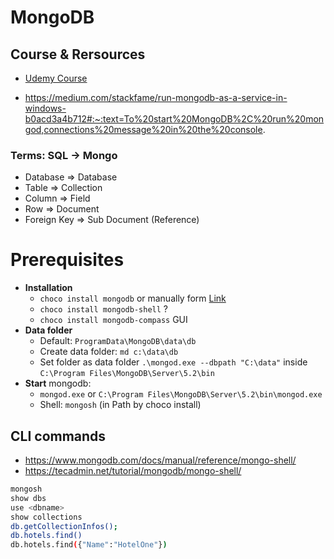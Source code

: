 # MongoDB

## Course & Rersources

- [Udemy Course](https://www.udemy.com/course/mongodb-with-spring-boot-spring-data-mongorepository-mlab-cloudfoundry/learn/lecture/18329460#announcements)

- <https://medium.com/stackfame/run-mongodb-as-a-service-in-windows-b0acd3a4b712#:~:text=To%20start%20MongoDB%2C%20run%20mongod,connections%20message%20in%20the%20console>.

### Terms: SQL  ->   Mongo

- Database => Database
- Table => Collection
- Column => Field
- Row => Document
- Foreign Key => Sub Document (Reference)

# Prerequisites

- **Installation**
  - `choco install mongodb` or manually form [Link](https://www.mongodb.com/try/download/community?tck=docs_server)
  - `choco install mongodb-shell`  ?
  - `choco install mongodb-compass` GUI
- **Data folder**
  - Default: `ProgramData\MongoDB\data\db`
  - Create data folder: `md c:\data\db`
  - Set folder as data folder `.\mongod.exe --dbpath "C:\data"` inside `C:\Program Files\MongoDB\Server\5.2\bin`
- **Start** mongodb:
  - `mongod.exe` or `C:\Program Files\MongoDB\Server\5.2\bin\mongod.exe`
  - Shell: `mongosh`  (in Path by choco install)

## CLI commands

- <https://www.mongodb.com/docs/manual/reference/mongo-shell/>
- <https://tecadmin.net/tutorial/mongodb/mongo-shell/>

```bash
mongosh
show dbs
use <dbname>
show collections
db.getCollectionInfos();
db.hotels.find()
db.hotels.find({"Name":"HotelOne"})
```
